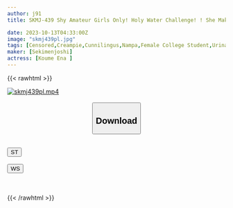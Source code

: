 ```yaml
---
author: j91
title: SKMJ-439 Shy Amateur Girls Only! Holy Water Challenge! ! She Makes Me Drink Pee For The First Time In My Life And Pees A Lot While Cunnilingus. I Rub The Smell And Taste Of Her Urine-smelling Pussy On My Tongue, And Have Continuous Creampie Sex.

date: 2023-10-13T04:33:00Z
image: "skmj439pl.jpg"
tags: [Censored,Creampie,Cunnilingus,Nampa,Female College Student,Urination	]
maker: [Sekimenjoshi]
actress: [Koume Ena ]
---
```



{{< rawhtml >}}

<div class="video" data-videoid="rbRByYgo1xsbJGV">
    <a href="javascript:;">
        <img src="https://my.j91.asia/posts/skmj439pl/skmj439pl.jpg" width="WIDTH" height="HEIGHT" alt="skmj439pl.mp4" loading="lazy">
    </a>
</div>

<script type="text/javascript" src="https://j91.asia/asset/on-demand-st.js"></script>

<br>
  <link rel="stylesheet" href="https://j91.asia/asset/bs5.css">
  
  <center>
  <button class="btn btn-primary" type="button" data-bs-toggle="collapse" data-bs-target=".multi-collapse" aria-expanded="false" aria-controls="multiCollapseExample1 multiCollapseExample2"><h2>Download</h2></button></center>
</p>
<div class="row">
  <div class="col">
    <div class="collapse multi-collapse" id="multiCollapseExample1">
      <div class="card card-body">
	      	      <br>
<div class="buttons">  
<a href="https://streamtape.to/v/rbRByYgo1xsbJGV"><button class="btn-hover color-3"><i class="fa fa-download"></i> ST</button></a></div>
    </div>
  </div>
</div>
  <div class="col">
    <div class="collapse multi-collapse" id="multiCollapseExample2">
      <div class="card card-body">
	      <br>
<div class="buttons">
    <a href="https://wolfstream.tv/pfy2o59hwybk"><button class="btn-hover color-9"><i class="fa fa-download"></i> WS</button></a></div>
<br><br>
      </div>
    </div>
  </div>
</div>

{{< /rawhtml >}}
